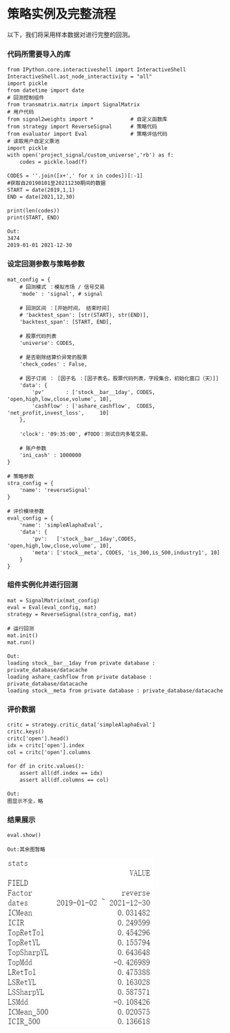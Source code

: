# 策略实例及完整流程
以下，我们将采用样本数据对进行完整的回测。
### 代码所需要导入的库
    from IPython.core.interactiveshell import InteractiveShell 
    InteractiveShell.ast_node_interactivity = "all"
    import pickle
    from datetime import date
    # 回测控制组件
    from transmatrix.matrix import SignalMatrix
    # 用户代码
    from signal2weights import *            # 自定义函数库
    from strategy import ReverseSignal      # 策略代码
    from evaluator import Eval              # 策略评估代码
    # 读取用户自定义票池
    import pickle
    with open('project_signal/custom_universe','rb') as f:
        codes = pickle.load(f)

    CODES = ''.join([x+',' for x in codes])[:-1]
    #获取自20190101至20211230期间的数据
    START = date(2019,1,1)    
    END = date(2021,12,30)

    print(len(codes))
    print(START, END)

    Out:
    3474
    2019-01-01 2021-12-30


### 设定回测参数与策略参数

    mat_config = {   
        # 回测模式 ：模拟市场 / 信号交易
        'mode' : 'signal', # signal

        # 回测区间 ：[开始时间， 结束时间]
        # 'backtest_span': [str(START), str(END)],
        'backtest_span': [START, END],

        # 股票代码列表
        'universe': CODES,

        # 是否剔除结算价异常的股票
        'check_codes' : False,

        # 因子订阅 ： [因子名 ：[因子表名，股票代码列表，字段集合，初始化窗口（天）]]
        'data': {
            'pv'       : ['stock__bar__1day', CODES, 'open,high,low,close,volume', 10],
            'cashflow' : ['ashare_cashflow',  CODES, 'net_profit,invest_loss',     10] 
        },

        'clock': '09:35:00', #TODO：测试日内多笔交易。

        # 账户参数 
        'ini_cash' : 1000000        
    }

    # 策略参数
    stra_config = {
        'name': 'reverseSignal'
    }

    # 评价模块参数
    eval_config = {
        'name': 'simpleAlaphaEval',
        'data': {
            'pv':   ['stock__bar__1day',CODES, 'open,high,low,close,volume', 10],
            'meta': ['stock__meta', CODES, 'is_300,is_500,industry1', 10]
        }
    }

### 组件实例化并进行回测
    mat = SignalMatrix(mat_config)
    eval = Eval(eval_config, mat)
    strategy = ReverseSignal(stra_config, mat)

    # 运行回测
    mat.init()
    mat.run()

    Out:
    loading stock__bar__1day from private database : private_database/datacache
    loading ashare_cashflow from private database : private_database/datacache
    loading stock__meta from private database : private_database/datacache

### 评价数据
    critc = strategy.critic_data['simpleAlaphaEval']
    critc.keys()
    critc['open'].head()
    idx = critc['open'].index
    col = critc['open'].columns

    for df in critc.values(): 
        assert all(df.index == idx)
        assert all(df.columns == col)
    
    Out:
    图显示不全，略

### 结果展示
    eval.show()

    Out:其余图暂略
![](PortfolioData.jpg)

